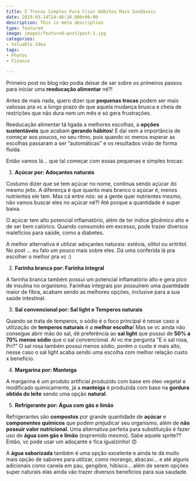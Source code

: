 ```yaml
---
title: 5 Trocas Simples Para Criar Hábitos Mais Saudáveis
date: 2019-05-14T14:46:10.000+06:00
description: This is meta description
type: featured
image: images/featured-post/post-1.jpg
categories:
- Valuable Idea
tags:
- Photos
- Finance

---
```

Primeiro post no blog não podia deixar de ser sobre os primeiros passos para iniciar uma **reeducação alimentar** né?!

Antes de mais nada, quero dizer que **pequenas trocas** podem ser mais valiosas pra vc a longo prazo do que aquela mudança brusca e cheia de restrições que não dura nem um mês e só gera frustrações.

Reeducação alimentar tá ligada a melhores escolhas, a **opções sustentáveis** que acabam **gerando hábitos**! E daí vem a importância de começar aos poucos, no seu ritmo, pois quando vc menos esperar as escolhas passaram a ser “automáticas” e os resultados virão de forma fluida.

Então vamos lá... que tal começar com essas pequenas e simples trocas:

1. **Açúcar por: Adoçantes naturais**

Costumo dizer que se tem açúcar no nome, continua sendo açúcar do mesmo jeito. A diferença é que quanto mais branco o açúcar é, menos nutrientes ele tem. Mas cá entre nós: se a gente quer nutrientes mesmo, não vamos buscar eles no açúcar né?! Até porque a quantidade é super baixa.

O açúcar tem alto potencial inflamatório, além de ter índice glicêmico alto e de ser bem calórico. Quando consumido em excesso, pode trazer diversos malefícios para saúde, como a diabetes.

A melhor alternativa é utilizar adoçantes naturais: estévia, xilitol ou eritritol. No post ... eu falo um pouco mais sobre eles. Dá uma conferida lá pra escolher o melhor pra vc :)

2. **Farinha branca por: Farinha integral**

A farinha branca também possui um potencial inflamatório alto e gera pico de insulina no organismo. Farinhas integrais por possuírem uma quantidade maior de fibra, acabam sendo as melhores opções, inclusive para a sua saúde intestinal.

3. **Sal convencional por: Sal light e Temperos naturais**

Quando se trata de temperos, o sódio é o foco principal é nesse caso a utilização de **temperos naturais** é a **melhor escolha**! Mas se vc ainda não consegue abrir mão do sal, dê preferência ao **sal light** que possui de **50% a 70% menos sódio** que o sal convencional. Aí vc me pergunta “E o sal rosa, Pri?” O sal rosa também possui menos sódio, porém o custo é mais alto, nesse caso o sal light acaba sendo uma escolha com melhor relação custo x benefício.

4. **Margarina por: Manteiga**

A margarina é um produto artificial produzido com base em óleo vegetal e modificado quimicamente, já a **manteiga** é produzida com base na **gordura obtida do leite** sendo uma opção **natural**.

5. **Refrigerante por: Água com gás e limão**

Refrigerantes são **compostos** por grande quantidade de **açúcar** e **componentes químicos** que podem prejudicar seu organismo, além de **não possuir valor nutricional**. Uma alternativa perfeita para substituição é fazer uso de **água com gás e limão** (espremido mesmo). Sabe aquele sprite?? Então, vc pode usar um adoçante e fica igualzinho! 😍

A **água saborizada** também é uma opção excelente e ainda te dá muito mais opção de sabores para utilizar, como morango, abacaxi... e até alguns adicionais como canela em pau, gengibre, hibisco... além de serem opções super naturais elas ainda vão trazer diversos benefícios para sua saudade.